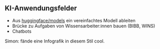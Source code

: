 ## KI-Anwendungsfelder

- Aus [huggingface/models](https://huggingface.co/models) ein vereinfachtes Modell ableiten
- Brücke zu Aufgaben von Wissensarbeiter:innen bauen (BIBB, WINS)
- Chatbots

Simon: fände eine Infografik in diesem Stil cool.
